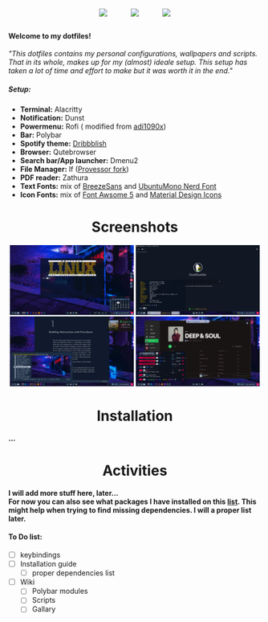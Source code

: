 <p align="center">
<span style="font-size:3em;">
    <a href="https://github.com/SwiftyChicken/dotfiles/wiki?raw=true"><img style="height: 51px; width: auto" src="https://github.com/SwiftyChicken/dotfiles/blob/master/Pictures/ReadMe/Wiki.png?raw=true" /></a>
	&nbsp;&nbsp;
   <a href="https://github.com/SwiftyChicken/dotfiles/wiki"><img style="height: 50px; width: auto" src="https://github.com/SwiftyChicken/dotfiles/blob/master/Pictures/ReadMe/Gallery.png?raw=true" /></a>
	&nbsp;&nbsp;
  <a href="#Installation"><img style="height: 50px; width: auto" src="https://github.com/SwiftyChicken/dotfiles/blob/master/Pictures/ReadMe/Guide.png?raw=true" /></a>
</span>
</p>
 
#### Welcome to my dotfiles!
 <i>"This dotfiles contains my personal configurations, wallpapers and scripts.
 That in its whole, makes up for my (almost) ideale setup.
 This setup has taken a lot of time and effort to make but it was worth it in the end."</i>  

##### Setup:
* **Terminal:** Alacritty
* **Notification:** Dunst
* **Powermenu:** Rofi ( modified from [adi1090x](https://github.com/adi1090x/rofi))
* **Bar:** Polybar
* **Spotify theme:** [Dribbblish](https://github.com/morpheusthewhite/spicetify-themes/tree/master/Dribbblish)
* **Browser:** Qutebrowser
* **Search bar/App launcher:** Dmenu2
* **File Manager:** lf ([Provessor fork](https://github.com/Provessor/lf))
* **PDF reader:** Zathura
* **Text Fonts:** mix of [BreezeSans](https://developer.tizen.org/design/platform/styles/typography) and [UbuntuMono Nerd Font](https://www.nerdfonts.com/)
* **Icon Fonts:** mix of [Font Awsome 5](https://fontawesome.com/how-to-use/on-the-desktop/setup/getting-started) and [Material Design Icons](https://github.com/Templarian/MaterialDesign-Font)

# <center>Screenshots</center>
<p align="center">
  <img width="49%" src="https://github.com/SwiftyChicken/dotfiles/blob/master/Pictures/ReadMe/Screenshot-update_1.png?raw=true" />
  <img width="49%" src="https://github.com/SwiftyChicken/dotfiles/blob/master/Pictures/ReadMe/Screenshot-update_2.png?raw=true" />
  <img width="49%" src="https://github.com/SwiftyChicken/dotfiles/blob/master/Pictures/ReadMe/Screenshot-update_3.png?raw=true" />
  <img width="49%" src="https://github.com/SwiftyChicken/dotfiles/blob/master/Pictures/ReadMe/Screenshot-update_4.png?raw=true" />
</p>

# <center>Installation</center>
<b>...</b>

# <center>Activities</center>
<b> I will add more stuff here, later...  
For now you can also see what packages I have installed on this [list](https://github.com/SwiftyChicken/dotfiles/blob/master/.config/pkglist.txt).
This might help when trying to find missing dependencies. I will a proper list later.  
</b>

#### To Do list:
- [ ] keybindings
- [ ] Installation guide
	- [ ] proper dependencies list
- [ ] Wiki
	- [ ] Polybar modules
	- [ ] Scripts
	- [ ] Gallary  
